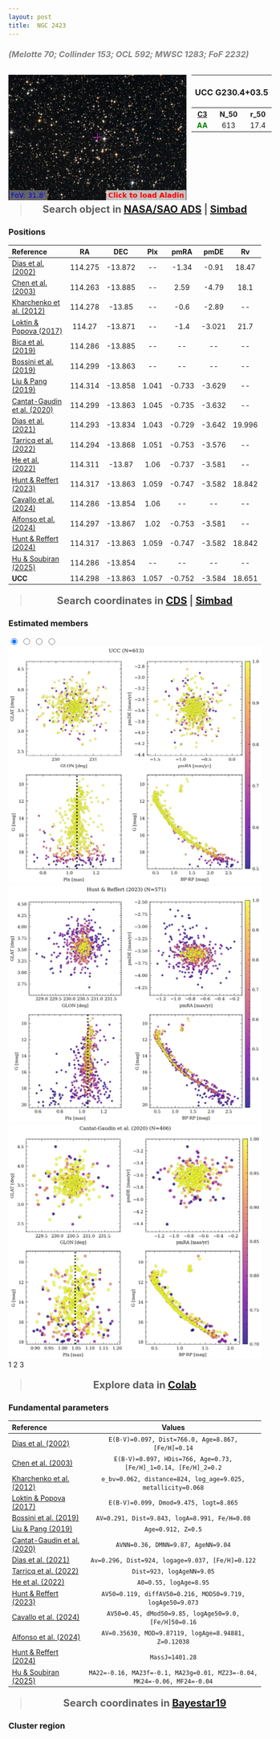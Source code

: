 ```yaml
---
layout: post
title:  NGC 2423
---
```

<h3><span style="color: #808080;"><i>(Melotte 70; Collinder 153; OCL 592; MWSC 1283; FoF 2232)</i></span></h3><div style="display: flex; justify-content: space-between; width:720px;height:250px">
<div style="text-align: center;">

<!-- Static image + data attributes for FOV and target -->
<img id="aladin_img"
     data-umami-event="aladin_load"
     src="https://raw.githubusercontent.com/ucc23/Q3P/main/plots/aladin/ngc2423.webp"
     alt="Click to load Aladin Lite" 
     style="width:355px;height:250px; cursor: pointer;"
     data-fov="0.58" 
     data-target="114.298 -13.863"/>
<!-- Div to contain Aladin Lite viewer -->
<div id="aladin-lite-div" style="width:355px;height:250px;display:none;"></div>
<!-- Aladin Lite script (will be loaded after the image is clicked) -->
<script src="{{ site.baseurl }}/scripts/aladin_load.js"></script>

</div>
<!-- Left block -->

<table style="width:355px;height:250px;">
  <!-- Row 1 (title) -->
  <tr>
    <td colspan="5"><h3>UCC G230.4+03.5</h3></td>
  </tr>
  <!-- Row 2 -->
  <tr>
    <th style="text-align: center;"><a href="https://ucc.ar/faq#what-is-the-c3-parameter" title="Combined class">C3</a></th>
    <th style="text-align: center;"><div title="Stars with membership probability >50%">N_50</div></th>
    <th style="text-align: center;"><div title="Radius that contains half the members [arcmin]">r_50</div></th>
  </tr>
  <!-- Row 3 -->
  <tr>
    <td style="text-align: center;"><span style="color: green; font-weight: bold;">A</span><span style="color: green; font-weight: bold;">A</span></td>
    <td style="text-align: center;">613</td>
    <td style="text-align: center;">17.4</td>
  </tr>
</table>
</div>

> <p style="text-align:center; font-weight: bold; font-size:20px">Search object in <a data-umami-event="nasa_search" href="https://ui.adsabs.harvard.edu/search/q=%20collection%3Aastronomy%20body%3A%22NGC%202423%22&sort=date%20desc%2C%20bibcode%20desc&p_=0" target="_blank">NASA/SAO ADS</a> | <a data-umami-event="simbad_search" href="https://simbad.cds.unistra.fr/simbad/sim-id-refs?Ident=ngc2423" target="_blank">Simbad</a></p>


### Positions

| Reference    | RA    | DEC   | Plx  | pmRA  | pmDE   |  Rv  |
| :---         | :---: | :---: | :---: | :---: | :---: | :---: |
|[Dias et al. (2002)](https://ui.adsabs.harvard.edu/abs/2002A%26A...389..871D) | 114.275 | -13.872 | -- | -1.34 | -0.91 | 18.47 |
|[Chen et al. (2003)](https://ui.adsabs.harvard.edu/abs/2003AJ....125.1397C) | 114.263 | -13.885 | -- | 2.59 | -4.79 | 18.1 |
|[Kharchenko et al. (2012)](https://ui.adsabs.harvard.edu/abs/2012A%26A...543A.156K) | 114.278 | -13.85 | -- | -0.6 | -2.89 | -- |
|[Loktin & Popova (2017)](https://ui.adsabs.harvard.edu/abs/2017AstBu..72..257L) | 114.27 | -13.871 | -- | -1.4 | -3.021 | 21.7 |
|[Bica et al. (2019)](https://ui.adsabs.harvard.edu/abs/2019AJ....157...12B) | 114.286 | -13.885 | -- | -- | -- | -- |
|[Bossini et al. (2019)](https://ui.adsabs.harvard.edu/abs/2019A%26A...623A.108B) | 114.299 | -13.863 | -- | -- | -- | -- |
|[Liu & Pang (2019)](https://ui.adsabs.harvard.edu/abs/2019ApJS..245...32L) | 114.314 | -13.858 | 1.041 | -0.733 | -3.629 | -- |
|[Cantat-Gaudin et al. (2020)](https://ui.adsabs.harvard.edu/abs/2020A%26A...640A...1C) | 114.299 | -13.863 | 1.045 | -0.735 | -3.632 | -- |
|[Dias et al. (2021)](https://ui.adsabs.harvard.edu/abs/2021MNRAS.504..356D) | 114.293 | -13.834 | 1.043 | -0.729 | -3.642 | 19.996 |
|[Tarricq et al. (2022)](https://ui.adsabs.harvard.edu/abs/2022A%26A...659A..59T) | 114.294 | -13.868 | 1.051 | -0.753 | -3.576 | -- |
|[He et al. (2022)](https://ui.adsabs.harvard.edu/abs/2022ApJS..262....7H) | 114.311 | -13.87 | 1.06 | -0.737 | -3.581 | -- |
|[Hunt & Reffert (2023)](https://ui.adsabs.harvard.edu/abs/2023A%26A...673A.114H) | 114.317 | -13.863 | 1.059 | -0.747 | -3.582 | 18.842 |
|[Cavallo et al. (2024)](https://ui.adsabs.harvard.edu/abs/2024AJ....167...12C) | 114.286 | -13.854 | 1.06 | -- | -- | -- |
|[Alfonso et al. (2024)](https://ui.adsabs.harvard.edu/abs/2024A%26A...689A..18A) | 114.297 | -13.867 | 1.02 | -0.753 | -3.581 | -- |
|[Hunt & Reffert (2024)](https://ui.adsabs.harvard.edu/abs/2024A%26A...686A..42H) | 114.317 | -13.863 | 1.059 | -0.747 | -3.582 | 18.842 |
|[Hu & Soubiran (2025)](https://ui.adsabs.harvard.edu/abs/2025A%26A...699A.246H) | 114.286 | -13.854 | -- | -- | -- | -- |
| **UCC** |114.298 | -13.863 | 1.057 | -0.752 | -3.584 | 18.651 |

> <p style="text-align:center; font-weight: bold; font-size:20px">Search coordinates in <a data-umami-event="cds_coord_search" href="https://cdsportal.u-strasbg.fr/?target=114.298,-13.863" target="_blank">CDS</a> | <a data-umami-event="simbad_coord_search" href="https://simbad.cds.unistra.fr/mobile/object_list.html?coord=114.298%20-13.863&output=json&radius=5&userEntry=ngc2423" target="_blank">Simbad</a></p>

### Estimated members

<div class="carousel">
<input type="radio" name="radio-btn" id="slide1" checked>
<input type="radio" name="radio-btn" id="slide1">
<input type="radio" name="radio-btn" id="slide2">
<input type="radio" name="radio-btn" id="slide3">
<div class="slides">
<div class="slide">
<a href="https://raw.githubusercontent.com/ucc23/Q3P/main/plots/UCC/ngc2423.webp" target="_blank">
<img src="https://raw.githubusercontent.com/ucc23/Q3P/main/plots/UCC/ngc2423.webp" alt="NGC 2423 UCC">
</a>
</div>
<div class="slide">
<a href="https://raw.githubusercontent.com/ucc23/Q3P/main/plots/HUNT23/ngc2423.webp" target="_blank">
<img src="https://raw.githubusercontent.com/ucc23/Q3P/main/plots/HUNT23/ngc2423.webp" alt="NGC 2423 HUNT23">
</a>
</div>
<div class="slide">
<a href="https://raw.githubusercontent.com/ucc23/Q3P/main/plots/CANTAT20/ngc2423.webp" target="_blank">
<img src="https://raw.githubusercontent.com/ucc23/Q3P/main/plots/CANTAT20/ngc2423.webp" alt="NGC 2423 CANTAT20">
</a>
</div>
</div>
<div class="indicators">
<label for="slide1">1</label>
<label for="slide2">2</label>
<label for="slide3">3</label>
</div>
</div>


> <p style="text-align:center; font-weight: bold; font-size:20px">Explore data in <a data-umami-event="colab" href="https://colab.research.google.com/github/ucc23/ucc/blob/main/assets/notebook.ipynb" target="_blank">Colab</a></p>


### Fundamental parameters

| Reference |  Values |
| :---      |  :---:  |
| [Dias et al. (2002)](https://ui.adsabs.harvard.edu/abs/2002A%26A...389..871D) | `E(B-V)=0.097, Dist=766.0, Age=8.867, [Fe/H]=0.14` |
| [Chen et al. (2003)](https://ui.adsabs.harvard.edu/abs/2003AJ....125.1397C) | `E(B-V)=0.097, HDis=766, Age=0.73, [Fe/H]_1=0.14, [Fe/H]_2=0.2` |
| [Kharchenko et al. (2012)](https://ui.adsabs.harvard.edu/abs/2012A%26A...543A.156K) | `e_bv=0.062, distance=824, log_age=9.025, metallicity=0.068` |
| [Loktin & Popova (2017)](https://ui.adsabs.harvard.edu/abs/2017AstBu..72..257L) | `E(B-V)=0.099, Dmod=9.475, logt=8.865` |
| [Bossini et al. (2019)](https://ui.adsabs.harvard.edu/abs/2019A%26A...623A.108B) | `AV=0.291, Dist=9.843, logA=8.991, Fe/H=0.08` |
| [Liu & Pang (2019)](https://ui.adsabs.harvard.edu/abs/2019ApJS..245...32L) | `Age=0.912, Z=0.5` |
| [Cantat-Gaudin et al. (2020)](https://ui.adsabs.harvard.edu/abs/2020A%26A...640A...1C) | `AVNN=0.36, DMNN=9.87, AgeNN=9.04` |
| [Dias et al. (2021)](https://ui.adsabs.harvard.edu/abs/2021MNRAS.504..356D) | `Av=0.296, Dist=924, logage=9.037, [Fe/H]=0.122` |
| [Tarricq et al. (2022)](https://ui.adsabs.harvard.edu/abs/2022A%26A...659A..59T) | `Dist=923, logAgeNN=9.05` |
| [He et al. (2022)](https://ui.adsabs.harvard.edu/abs/2022ApJS..262....7H) | `A0=0.55, logAge=8.95` |
| [Hunt & Reffert (2023)](https://ui.adsabs.harvard.edu/abs/2023A%26A...673A.114H) | `AV50=0.119, diffAV50=0.216, MOD50=9.719, logAge50=9.073` |
| [Cavallo et al. (2024)](https://ui.adsabs.harvard.edu/abs/2024AJ....167...12C) | `AV50=0.45, dMod50=9.85, logAge50=9.0, [Fe/H]50=0.16` |
| [Alfonso et al. (2024)](https://ui.adsabs.harvard.edu/abs/2024A%26A...689A..18A) | `AV=0.35630, MOD=9.87119, logAge=8.94881, Z=0.12038` |
| [Hunt & Reffert (2024)](https://ui.adsabs.harvard.edu/abs/2024A%26A...686A..42H) | `MassJ=1401.28` |
| [Hu & Soubiran (2025)](https://ui.adsabs.harvard.edu/abs/2025A%26A...699A.246H) | `MA22=-0.16, MA23f=-0.1, MA23g=0.01, MZ23=-0.04, MK24=-0.06, MF24=-0.04` |

> <p style="text-align:center; font-weight: bold; font-size:20px">Search coordinates in <a data-umami-event="bayestar" href="http://argonaut.skymaps.info/query?lon=230.49%20&lat=3.568&coordsys=gal&mapname=bayestar2019" target="_blank">Bayestar19</a></p>


### Cluster region

<html lang="en">
  <body>
    <center>
    <div id="plot-params"
         data-oc-name="ngc2423"
         data-ra-center="114.3"
         data-dec-center="-13.86"
         data-rad-deg="17.4"
         data-plx="1.057">
    </div>
    <div id="plot-container">
        <div id="plot"></div>
    </div>
    <script defer type="module" src="{{ site.baseurl }}/scripts/radec_scatter.js"></script>
    </center>
  </body>
</html>
<br>
